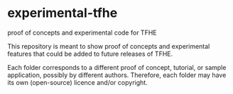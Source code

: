 # experimental-tfhe
proof of concepts and experimental code for TFHE

This repository is meant to show proof of concepts and experimental features that could be added to future releases of TFHE.

Each folder corresponds to a different proof of concept, tutorial, or sample application, possibly by different authors. Therefore, each folder may have its own (open-source) licence and/or copyright.
